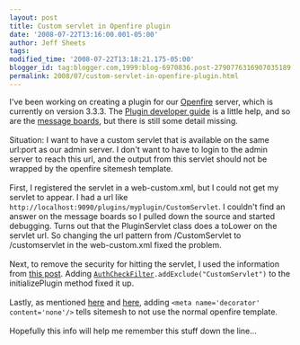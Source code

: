 ```yaml
---
layout: post
title: Custom servlet in Openfire plugin
date: '2008-07-22T13:16:00.001-05:00'
author: Jeff Sheets
tags:
modified_time: '2008-07-22T13:18:21.175-05:00'
blogger_id: tag:blogger.com,1999:blog-6970836.post-2790776316907035189
permalink: 2008/07/custom-servlet-in-openfire-plugin.html
---
```


I've been working on creating a plugin for our <a
      href="http://www.igniterealtime.org/projects/openfire/">Openfire</a> server, which is
      currently on version 3.3.3. The <a
      href="http://www.igniterealtime.org/builds/openfire/docs/latest/documentation/plugin-dev-guide.html">Plugin
      developer guide</a> is a little help, and so are the <a
      href="http://www.igniterealtime.org/community/index.jspa">message boards</a>, but
      there is still some detail missing.<br /><br />Situation: I want to have a custom
      servlet that is available on the same url:port as our admin server. I don't want to have to
      login to the admin server to reach this url, and the output from this servlet should not be
      wrapped by the openfire sitemesh template.<br /><br />First, I registered the
      servlet in a web-custom.xml, but I could not get my servlet to appear. I had a url like
      <code>http://localhost:9090/plugins/myplugin/CustomServlet</code>. I couldn't find
      an answer on the message boards so I pulled down the source and started debugging. Turns out
      that the PluginServlet class does a toLower on the servlet url. So changing the url pattern
      from /CustomServlet to /customservlet in the web-custom.xml fixed the problem.<br
      /><br />Next, to remove the security for hitting the servlet, I used the information
      from <a href="http://www.igniterealtime.org/community/message/165528#165528">this
      post</a>. Adding <code><a
      href="http://www.igniterealtime.org/builds/openfire/docs/latest/documentation/javadoc/index.html?org/jivesoftware/admin/AuthCheckFilter.html">AuthCheckFilter</a>.addExclude("CustomServlet")</code>
      to the initializePlugin method fixed it up.<br /><br />Lastly, as mentioned <a
      href="http://www.igniterealtime.org/community/message/107868#107868">here</a> and
      <a
      href="http://www.igniterealtime.org/builds/openfire/docs/latest/documentation/plugin-dev-guide.html">here</a>,
      adding <code>&lt;meta name='decorator' content='none'/></code> tells
      sitemesh to not use the normal openfire template.<br /><br />Hopefully this info
      will help me remember this stuff down the line...